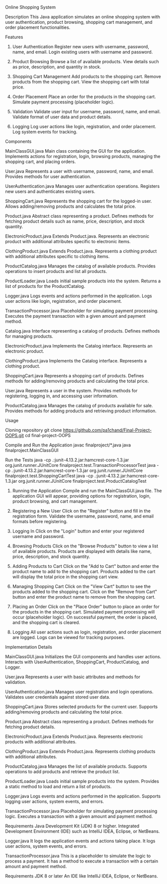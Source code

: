 Online Shopping System

Description
This Java application simulates an online shopping system with user authentication, product browsing, shopping cart management, and order placement functionalities.

Features
1. User Authentication
   Register new users with username, password, name, and email.
   Login existing users with username and password.

2. Product Browsing
   Browse a list of available products.
   View details such as price, description, and quantity in stock.

3. Shopping Cart Management
   Add products to the shopping cart.
   Remove products from the shopping cart.
   View the shopping cart with total price.

4. Order Placement
   Place an order for the products in the shopping cart.
   Simulate payment processing (placeholder logic).

5. Validation
   Validate user input for username, password, name, and email.
   Validate format of user data and product details.

6. Logging
   Log user actions like login, registration, and order placement.
   Log system events for tracking.

Components

MainClassGUI.java
Main class containing the GUI for the application.
Implements actions for registration, login, browsing products, managing the shopping cart, and placing orders.

User.java
Represents a user with username, password, name, and email.
Provides methods for user authentication.

UserAuthentication.java
Manages user authentication operations.
Registers new users and authenticates existing users.

ShoppingCart.java
Represents the shopping cart for the logged-in user.
Allows adding/removing products and calculates the total price.

Product.java
Abstract class representing a product.
Defines methods for fetching product details such as name, price, description, and stock quantity.

ElectronicProduct.java
Extends Product.java.
Represents an electronic product with additional attributes specific to electronic items.

ClothingProduct.java
Extends Product.java.
Represents a clothing product with additional attributes specific to clothing items.

ProductCatalog.java
Manages the catalog of available products.
Provides operations to insert products and list all products.

ProductLoader.java
Loads initial sample products into the system.
Returns a list of products for the ProductCatalog.

Logger.java
Logs events and actions performed in the application.
Logs user actions like login, registration, and order placement.

TransactionProcessor.java
Placeholder for simulating payment processing.
Executes the payment transaction with a given amount and payment method.

Catalog.java
Interface representing a catalog of products.
Defines methods for managing products.

ElectronicProduct.java
Implements the Catalog interface.
Represents an electronic product.

ClothingProduct.java
Implements the Catalog interface.
Represents a clothing product.

ShoppingCart.java
Represents a shopping cart of products.
Defines methods for adding/removing products and calculating the total price.

User.java
Represents a user in the system.
Provides methods for registering, logging in, and accessing user information.

ProductCatalog.java
Manages the catalog of products available for sale.
Provides methods for adding products and retrieving product information.

Usage

 Cloning repository
   git clone https://github.com/pa1chand/Final-Project-OOPS.git
   cd final-project-OOPS
   
Compile and Run the Application
javac finalproject/*.java java finalproject.MainClassGUI

Run the Tests
java -cp .:junit-4.13.2.jar:hamcrest-core-1.3.jar org.junit.runner.JUnitCore finalproject.test.TransactionProcessorTest 
java -cp .:junit-4.13.2.jar:hamcrest-core-1.3.jar org.junit.runner.JUnitCore finalproject.test.ShoppingCartTest 
java -cp .:junit-4.13.2.jar:hamcrest-core-1.3.jar org.junit.runner.JUnitCore finalproject.test.ProductCatalogTest
1. Running the Application
   Compile and run the MainClassGUI.java file.
   The application GUI will appear, providing options for registration, login, product browsing, and cart management.

2. Registering a New User
   Click on the "Register" button and fill in the registration form.
   Validate the username, password, name, and email formats before registering.

3. Logging In
   Click on the "Login" button and enter your registered username and password.

4. Browsing Products
   Click on the "Browse Products" button to view a list of available products.
   Products are displayed with details like name, price, description, and stock quantity.

5. Adding Products to Cart
   Click on the "Add to Cart" button and enter the product name to add to the shopping cart.
   Products added to the cart will display the total price in the shopping cart view.

6. Managing Shopping Cart
   Click on the "View Cart" button to see the products added to the shopping cart.
   Click on the "Remove from Cart" button and enter the product name to remove from the shopping cart.

7. Placing an Order
   Click on the "Place Order" button to place an order for the products in the shopping cart.
   Simulated payment processing will occur (placeholder logic).
   On successful payment, the order is placed, and the shopping cart is cleared.

8. Logging
   All user actions such as login, registration, and order placement are logged.
   Logs can be viewed for tracking purposes.
   
Implementation Details

MainClassGUI.java
Initializes the GUI components and handles user actions.
Interacts with UserAuthentication, ShoppingCart, ProductCatalog, and Logger.

User.java
Represents a user with basic attributes and methods for validation.

UserAuthentication.java
Manages user registration and login operations.
Validates user credentials against stored user data.

ShoppingCart.java
Stores selected products for the current user.
Supports adding/removing products and calculating the total price.

Product.java
Abstract class representing a product.
Defines methods for fetching product details.

ElectronicProduct.java
Extends Product.java.
Represents electronic products with additional attributes.

ClothingProduct.java
Extends Product.java.
Represents clothing products with additional attributes.

ProductCatalog.java
Manages the list of available products.
Supports operations to add products and retrieve the product list.

ProductLoader.java
Loads initial sample products into the system.
Provides a static method to load and return a list of products.

Logger.java
Logs events and actions performed in the application.
Supports logging user actions, system events, and errors.

TransactionProcessor.java
Placeholder for simulating payment processing logic.
Executes a transaction with a given amount and payment method.

Requirements
Java Development Kit (JDK) 8 or higher.
Integrated Development Environment (IDE) such as IntelliJ IDEA, Eclipse, or NetBeans.

Logger.java
It logs the application events and actions taking place.
It logs user actions, system events, and errors.

TransactionProcessor.java
This is a placeholder to simulate the logic to process a payment.
It has a method to execute a transaction with a certain amount and payment method.

Requirements
JDK 8 or later
An IDE like IntelliJ IDEA, Eclipse, or NetBeans.
